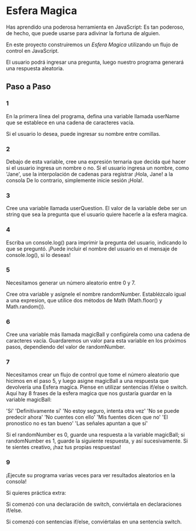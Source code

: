 # Esfera Magica

Has aprendido una poderosa herramienta en JavaScript: Es tan poderoso, de hecho, que puede usarse para adivinar la fortuna de alguien.

En este proyecto construiremos un *Esfera Magica* utilizando un flujo de control en JavaScript.

El usuario podrá ingresar una pregunta, luego nuestro programa generará una respuesta aleatoria.

## Paso a Paso

### 1 

En la primera línea del programa, defina una variable llamada userName que se establece en una cadena de caracteres vacía.

Si el usuario lo desea, puede ingresar su nombre entre comillas.

### 2

Debajo de esta variable, cree una expresión ternaria que decida qué hacer si el usuario ingresa un nombre o no. Si el usuario ingresa un nombre, como 'Jane', use la interpolación de cadenas para registrar ¡Hola, Jane! a la consola De lo contrario, simplemente inicie sesión ¡Hola!.

### 3

Cree una variable llamada userQuestion. El valor de la variable debe ser un string que sea la pregunta que el usuario quiere hacerle a la esfera magica.

### 4

Escriba un console.log() para imprimir la pregunta del usuario, indicando lo que se preguntó. ¡Puede incluir el nombre del usuario en el mensaje de console.log(), si lo deseas!

### 5

Necesitamos generar un número aleatorio entre 0 y 7.

Cree otra variable y asígnele el nombre randomNumber. Establézcalo igual a una expresion, que utilice dos métodos de Math (Math.floor() y Math.random()).

### 6

Cree una variable más llamada magicBall y configúrela como una cadena de caracteres vacía. Guardaremos un valor para esta variable en los próximos pasos, dependiendo del valor de randomNumber.

### 7

Necesitamos crear un flujo de control que tome el número aleatorio que hicimos en el paso 5, y luego asigne magicBall a una respuesta que devolvería una Esfera magica. Piense en utilizar sentencias if/else o switch. Aquí hay 8 frases de la esfera magica que nos gustaría guardar en la variable magicBall:

'Sí'
'Definitivamente sí'
'No estoy seguro, intenta otra vez'
'No se puede predecir ahora'
'No cuentes con ello'
'Mis fuentes dicen que no'
'El pronostico no es tan bueno'
'Las señales apuntan a que sí'

Si el randomNumber es 0, guarde una respuesta a la variable magicBall; si randomNumber es 1, guarde la siguiente respuesta, y así sucesivamente. Si te sientes creativo, ¡haz tus propias respuestas!

### 9

¡Ejecute su programa varias veces para ver resultados aleatorios en la consola!

Si quieres práctica extra:

Si comenzó con una declaración de switch, conviértala en declaraciones if/else.

Si comenzó con sentencias if/else, conviértalas en una sentencia switch.